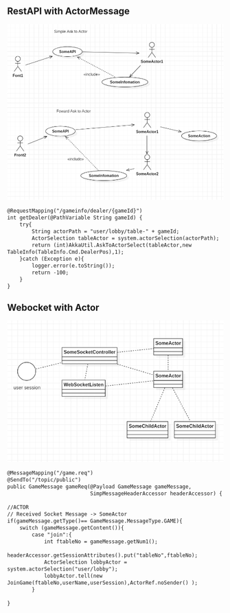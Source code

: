 

## RestAPI with ActorMessage

![](../../../../../../../../doc/rest-actor.png)

    @RequestMapping("/gameinfo/dealer/{gameId}")
    int getDealer(@PathVariable String gameId) {
        try{
            String actorPath = "user/lobby/table-" + gameId;
            ActorSelection tableActor = system.actorSelection(actorPath);
            return (int)AkkaUtil.AskToActorSelect(tableActor,new TableInfo(TableInfo.Cmd.DealerPos),1);
        }catch (Exception e){
            logger.error(e.toString());
            return -100;
        }
    }
    
## Webocket with Actor

![](../../../../../../../../doc/actorwithws.png)

    @MessageMapping("/game.req")
    @SendTo("/topic/public")
    public GameMessage gameReq(@Payload GameMessage gameMessage,
                               SimpMessageHeaderAccessor headerAccessor) {

    //ACTOR
    // Received Socket Message -> SomeActor
    if(gameMessage.getType()== GameMessage.MessageType.GAME){
        switch (gameMessage.getContent()){
            case "join":{
                int ftableNo = gameMessage.getNum1();
                headerAccessor.getSessionAttributes().put("tableNo",ftableNo);
                ActorSelection lobbyActor = system.actorSelection("user/lobby");
                lobbyActor.tell(new JoinGame(ftableNo,userName,userSession),ActorRef.noSender() );
            }

    }
